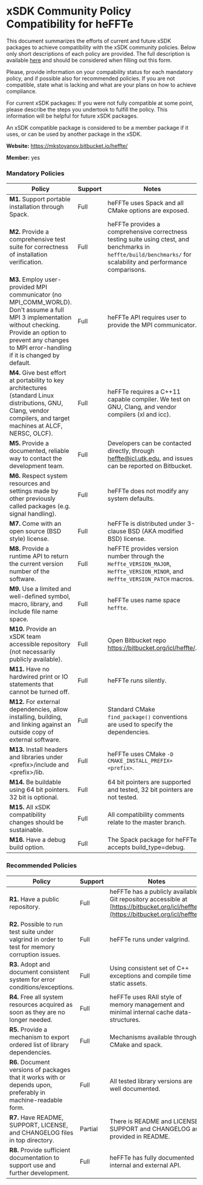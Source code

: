 # xSDK Community Policy Compatibility for heFFTe

This document summarizes the efforts of current and future xSDK packages to achieve compatibility with the xSDK community policies. Below only short descriptions of each policy are provided. The full description is available [here](https://github.com/xsdk-project/xsdk-community-policies)
and should be considered when filling out this form.

Please, provide information on your compability status for each mandatory policy, and if possible also for recommended policies.
If you are not compatible, state what is lacking and what are your plans on how to achieve compliance.

For current xSDK packages: If you were not fully compatible at some point, please describe the steps you undertook to fulfill the policy. This information will be helpful for future xSDK packages.

An xSDK compatible package is considered to be a member package if it uses, or can be used by another package in the xSDK.

**Website:** https://mkstoyanov.bitbucket.io/heffte/

**Member:** yes

### Mandatory Policies

| Policy                 |Support| Notes                   |
|------------------------|-------|-------------------------|
|**M1.** Support portable installation through Spack. |Full| heFFTe uses Spack and all CMake options are exposed. |
|**M2.** Provide a comprehensive test suite for correctness of installation verification. |Full| heFFTe provides a comprehensive correctness testing suite using ctest, and benchmarks in `heffte/build/benchmarks/` for scalability and performance comparisons.|
|**M3.** Employ user-provided MPI communicator (no MPI_COMM_WORLD). Don't assume a full MPI 3 implementation without checking. Provide an option to prevent any changes to MPI error-handling if it is changed by default. |Full| heFFTe API requires user to provide the MPI communicator. |
|**M4.** Give best effort at portability to key architectures (standard Linux distributions, GNU, Clang, vendor compilers, and target machines at ALCF, NERSC, OLCF). |Full| heFFTe requires a C++11 capable compiler. We test on GNU, Clang, and vendor compilers (xl and icc). |
|**M5.** Provide a documented, reliable way to contact the development team. |Full| Developers can be contacted directly, through heffte@icl.utk.edu, and issues can be reported on Bitbucket. |
|**M6.** Respect system resources and settings made by other previously called packages (e.g. signal handling). |Full| heFFTe does not modify any system defaults. |
|**M7.** Come with an open source (BSD style) license. |Full| heFFTe is distributed under 3-clause BSD (AKA modified BSD) license. |
|**M8.** Provide a runtime API to return the current version number of the software. |Full| heFFTE provides version number through the `Heffte_VERSION_MAJOR`, `Heffte_VERSION_MINOR`, and `Heffte_VERSION_PATCH` macros. |
|**M9.** Use a limited and well-defined symbol, macro, library, and include file name space. |Full| heFFTe uses name space `heffte`. |
|**M10.** Provide an xSDK team accessible repository (not necessarily publicly available). |Full| Open Bitbucket repo https://bitbucket.org/icl/heffte/. |
|**M11.** Have no hardwired print or IO statements that cannot be turned off. |Full| heFFTe runs silently. |
|**M12.** For external dependencies, allow installing, building, and linking against an outside copy of external software. |Full| Standard CMake `find_package()` conventions are used to specify the dependencies. |
|**M13.** Install headers and libraries under \<prefix\>/include and \<prefix\>/lib. |Full| heFFTe uses CMake `-D CMAKE_INSTALL_PREFIX=<prefix>`. |
|**M14.** Be buildable using 64 bit pointers. 32 bit is optional. |Full| 64 bit pointers are supported and tested, 32 bit pointers are not tested. |
|**M15.** All xSDK compatibility changes should be sustainable. |Full| All compatibility comments relate to the master branch. |
|**M16.** Have a debug build option. |Full| The Spack package for heFFTe accepts build_type=debug. |

### Recommended Policies

| Policy                 |Support| Notes                   |
|------------------------|-------|-------------------------|
|**R1.** Have a public repository. |Full| heFFTe has a publicly available Git repository accessible at [https://bitbucket.org/icl/heffte/](https://bitbucket.org/icl/heffte/). |
|**R2.** Possible to run test suite under valgrind in order to test for memory corruption issues. |Full| heFFTe runs under valgrind. |
|**R3.** Adopt and document consistent system for error conditions/exceptions. |Full| Using consistent set of C++ exceptions and compile time static assets. |
|**R4.** Free all system resources acquired as soon as they are no longer needed. |Full| heFFTe uses RAII style of memory management and minimal internal cache data-structures. |
|**R5.** Provide a mechanism to export ordered list of library dependencies. |Full| Mechanisms available through CMake and spack. |
|**R6.** Document versions of packages that it works with or depends upon, preferably in machine-readable form.  |Full| All tested library versions are well documented. |
|**R7.** Have README, SUPPORT, LICENSE, and CHANGELOG files in top directory.  |Partial| There is README and LICENSE. SUPPORT and CHANGELOG are provided in README. |
|**R8.** Provide sufficient documentation to support use and further development.  |Full| heFFTe has fully documented internal and external API. |

